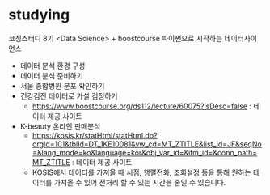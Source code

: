 # studying
코칭스터디 8기 &lt;Data Science> + boostcourse 파이썬으로 시작하는 데이터사이언스
  - 데이터 분석 환경 구성
  - 데이터 분석 준비하기
  - 서울 종합병원 분포 확인하기
  - 건강검진 데이터로 가설 검정하기
    - https://www.boostcourse.org/ds112/lecture/60075?isDesc=false : 데이터 제공 사이트
  - K-beauty 온라인 판매분석
    - https://kosis.kr/statHtml/statHtml.do?orgId=101&tblId=DT_1KE10081&vw_cd=MT_ZTITLE&list_id=JF&seqNo=&lang_mode=ko&language=kor&obj_var_id=&itm_id=&conn_path=MT_ZTITLE : 데이터 제공 사이트
    - KOSIS에서 데이터를 가져올 때 시점, 행렬전화, 조회설정 등을 통해 원하는 데이터를 가져올 수 있어 전처리 할 수 있는 시간을 줄일 수 있습니다.
